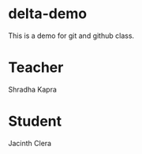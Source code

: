 # delta-demo
This is a demo for git and github class.

# Teacher
Shradha Kapra

# Student
Jacinth Clera


